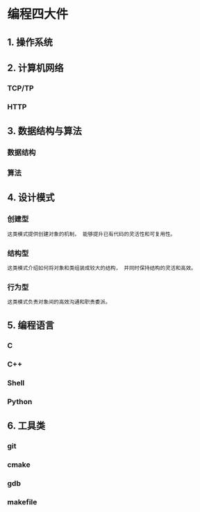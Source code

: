 # 编程四大件

## 1. 操作系统



## 2. 计算机网络

### TCP/TP

### HTTP

## 3. 数据结构与算法

### 数据结构

### 算法

## 4. 设计模式

### 创建型

```markdown
这类模式提供创建对象的机制， 能够提升已有代码的灵活性和可复用性。
```





### 结构型

```markdown
这类模式介绍如何将对象和类组装成较大的结构， 并同时保持结构的灵活和高效。
```

### 行为型

```markdown
这类模式负责对象间的高效沟通和职责委派。
```

## 5. 编程语言

### C

### C++

### Shell

### Python

## 6. 工具类

### git

### cmake

### gdb

### makefile





















